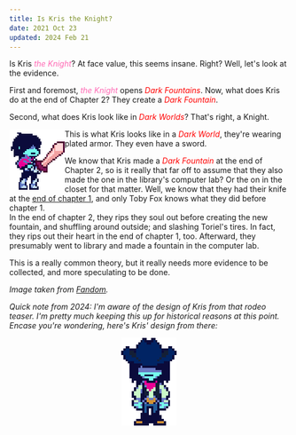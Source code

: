 ```yaml
---
title: Is Kris the Knight?
date: 2021 Oct 23
updated: 2024 Feb 21
---
```

Is Kris <span style="color: hotpink; font-style: italic;">the Knight</span>? At face value, this seems insane. Right? Well, let's look at the evidence.

First and foremost, <span style="color: hotpink; font-style: italic;">the Knight</span> opens <span style="color: red; font-style: italic;">Dark Fountains</span>. Now, what does Kris do at the end of Chapter 2? They create a <span style="color: red; font-style: italic;">Dark Fountain</span>.

Second, what does Kris look like in <span style="color: red; font-style: italic;">Dark Worlds</span>? That's right, a Knight.

<img src="/blog-files/Kris_battle_idle.gif" type="image/gif" width="100" align="left" style="image-rendering:pixelated" alt="Kris, the primary player character from Deltarune, dressed as a knight, minus a helmet." />

This is what Kris looks like in a <span style="color: red; font-style: italic;">Dark World</span>, they're wearing plated armor. They even have a sword.

We know that Kris made a <span style="color: red; font-style: italic;">Dark Fountain</span> at the end of Chapter 2, so is it really that far off to assume that they also made the one in the library's computer lab? Or the on in the closet for that matter. Well, we know that they had their knife at the <a href="https://youtu.be/wBS1MNkVPGw">end of chapter 1</a>, and only Toby Fox knows what they did before chapter 1.<br />In the end of chapter 2, they rips they soul out before creating the new fountain, and shuffling around outside; and slashing Toriel's tires. In fact, they rips out their heart in the end of chapter 1, too. Afterward, they presumably went to library and made a fountain in the computer lab.

This is a really common theory, but it really needs more evidence to be collected, and more speculating to be done.<br clear="left"/>

*Image taken from [Fandom](https://deltarune.fandom.com/wiki/).*

*Quick note from 2024: I'm aware of the design of Kris from that rodeo teaser. I'm pretty much keeping this up for historical reasons at this point. Encase you're wondering, here's Kris' design from there:*

<center><img src="/blog-files/yeehowdy.webp" type="image/webp" width="100" style="image-rendering:pixelated" alt="Kris, from Deltarune, dressed up in a cowboy outfit." /></center>
